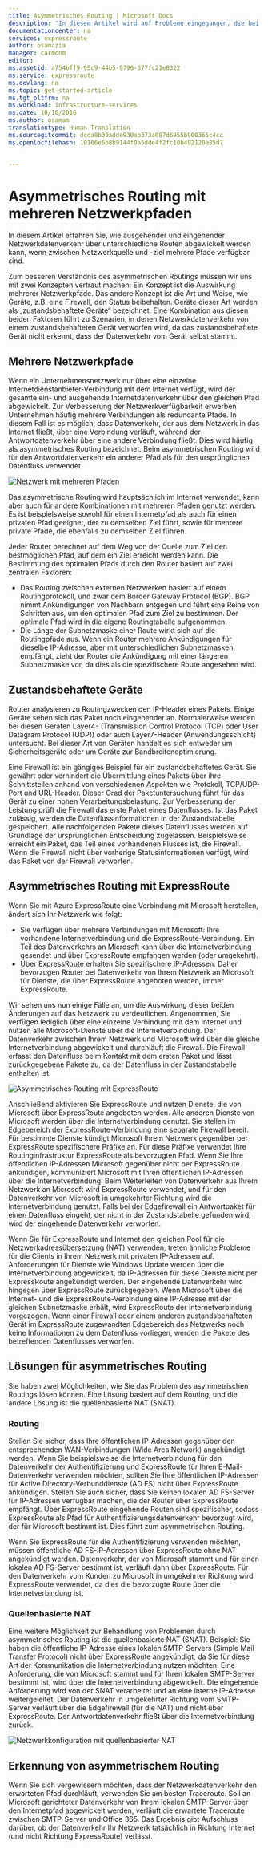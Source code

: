 ```yaml
---
title: Asymmetrisches Routing | Microsoft Docs
description: "In diesem Artikel wird auf Probleme eingegangen, die bei Kunden mit asymmetrischem Routing in einem Netzwerk mit mehreren Verbindungen zu einem Ziel auftreten können."
documentationcenter: na
services: expressroute
author: osamazia
manager: carmonm
editor: 
ms.assetid: a754bff9-95c9-44b5-9796-377fc21e8322
ms.service: expressroute
ms.devlang: na
ms.topic: get-started-article
ms.tgt_pltfrm: na
ms.workload: infrastructure-services
ms.date: 10/10/2016
ms.author: osamam
translationtype: Human Translation
ms.sourcegitcommit: dcda8b30adde930ab373a087d6955b900365c4cc
ms.openlocfilehash: 10166e6b8b9144f0a5dde4f2fc10b492120e85d7


---
```

# <a name="asymmetric-routing-with-multiple-network-paths"></a>Asymmetrisches Routing mit mehreren Netzwerkpfaden
In diesem Artikel erfahren Sie, wie ausgehender und eingehender Netzwerkdatenverkehr über unterschiedliche Routen abgewickelt werden kann, wenn zwischen Netzwerkquelle und -ziel mehrere Pfade verfügbar sind.

Zum besseren Verständnis des asymmetrischen Routings müssen wir uns mit zwei Konzepten vertraut machen: Ein Konzept ist die Auswirkung mehrerer Netzwerkpfade. Das andere Konzept ist die Art und Weise, wie Geräte, z.B. eine Firewall, den Status beibehalten. Geräte dieser Art werden als „zustandsbehaftete Geräte“ bezeichnet. Eine Kombination aus diesen beiden Faktoren führt zu Szenarien, in denen Netzwerkdatenverkehr von einem zustandsbehafteten Gerät verworfen wird, da das zustandsbehaftete Gerät nicht erkennt, dass der Datenverkehr vom Gerät selbst stammt.

## <a name="multiple-network-paths"></a>Mehrere Netzwerkpfade
Wenn ein Unternehmensnetzwerk nur über eine einzelne Internetdienstanbieter-Verbindung mit dem Internet verfügt, wird der gesamte ein- und ausgehende Internetdatenverkehr über den gleichen Pfad abgewickelt. Zur Verbesserung der Netzwerkverfügbarkeit erwerben Unternehmen häufig mehrere Verbindungen als redundante Pfade. In diesem Fall ist es möglich, dass Datenverkehr, der aus dem Netzwerk in das Internet fließt, über eine Verbindung verläuft, während der Antwortdatenverkehr über eine andere Verbindung fließt. Dies wird häufig als asymmetrisches Routing bezeichnet. Beim asymmetrischen Routing wird für den Antwortdatenverkehr ein anderer Pfad als für den ursprünglichen Datenfluss verwendet.

![Netzwerk mit mehreren Pfaden](./media/expressroute-asymmetric-routing/AsymmetricRouting3.png)

Das asymmetrische Routing wird hauptsächlich im Internet verwendet, kann aber auch für andere Kombinationen mit mehreren Pfaden genutzt werden. Es ist beispielsweise sowohl für einen Internetpfad als auch für einen privaten Pfad geeignet, der zu demselben Ziel führt, sowie für mehrere private Pfade, die ebenfalls zu demselben Ziel führen.

Jeder Router berechnet auf dem Weg von der Quelle zum Ziel den bestmöglichen Pfad, auf dem ein Ziel erreicht werden kann. Die Bestimmung des optimalen Pfads durch den Router basiert auf zwei zentralen Faktoren:

* Das Routing zwischen externen Netzwerken basiert auf einem Routingprotokoll, und zwar dem Border Gateway Protocol (BGP). BGP nimmt Ankündigungen von Nachbarn entgegen und führt eine Reihe von Schritten aus, um den optimalen Pfad zum Ziel zu bestimmen. Der optimale Pfad wird in die eigene Routingtabelle aufgenommen.
* Die Länge der Subnetzmaske einer Route wirkt sich auf die Routingpfade aus. Wenn ein Router mehrere Ankündigungen für dieselbe IP-Adresse, aber mit unterschiedlichen Subnetzmasken, empfängt, zieht der Router die Ankündigung mit einer längeren Subnetzmaske vor, da dies als die spezifischere Route angesehen wird.

## <a name="stateful-devices"></a>Zustandsbehaftete Geräte
Router analysieren zu Routingzwecken den IP-Header eines Pakets. Einige Geräte sehen sich das Paket noch eingehender an. Normalerweise werden bei diesen Geräten Layer4- (Transmission Control Protocol (TCP) oder User Datagram Protocol (UDP)) oder auch Layer7-Header (Anwendungsschicht) untersucht. Bei dieser Art von Geräten handelt es sich entweder um Sicherheitsgeräte oder um Geräte zur Bandbreitenoptimierung. 

Eine Firewall ist ein gängiges Beispiel für ein zustandsbehaftetes Gerät. Sie gewährt oder verhindert die Übermittlung eines Pakets über ihre Schnittstellen anhand von verschiedenen Aspekten wie Protokoll, TCP/UDP-Port und URL-Header. Dieser Grad der Paketuntersuchung führt für das Gerät zu einer hohen Verarbeitungsbelastung. Zur Verbesserung der Leistung prüft die Firewall das erste Paket eines Datenflusses. Ist das Paket zulässig, werden die Datenflussinformationen in der Zustandstabelle gespeichert. Alle nachfolgenden Pakete dieses Datenflusses werden auf Grundlage der ursprünglichen Entscheidung zugelassen. Beispielsweise erreicht ein Paket, das Teil eines vorhandenen Flusses ist, die Firewall. Wenn die Firewall nicht über vorherige Statusinformationen verfügt, wird das Paket von der Firewall verworfen.

## <a name="asymmetric-routing-with-expressroute"></a>Asymmetrisches Routing mit ExpressRoute
Wenn Sie mit Azure ExpressRoute eine Verbindung mit Microsoft herstellen, ändert sich Ihr Netzwerk wie folgt:

* Sie verfügen über mehrere Verbindungen mit Microsoft: Ihre vorhandene Internetverbindung und die ExpressRoute-Verbindung. Ein Teil des Datenverkehrs an Microsoft kann über die Internetverbindung gesendet und über ExpressRoute empfangen werden (oder umgekehrt).
* Über ExpressRoute erhalten Sie spezifischere IP-Adressen. Daher bevorzugen Router bei Datenverkehr von Ihrem Netzwerk an Microsoft für Dienste, die über ExpressRoute angeboten werden, immer ExpressRoute.

Wir sehen uns nun einige Fälle an, um die Auswirkung dieser beiden Änderungen auf das Netzwerk zu verdeutlichen. Angenommen, Sie verfügen lediglich über eine einzelne Verbindung mit dem Internet und nutzen alle Microsoft-Dienste über die Internetverbindung. Der Datenverkehr zwischen Ihrem Netzwerk und Microsoft wird über die gleiche Internetverbindung abgewickelt und durchläuft die Firewall. Die Firewall erfasst den Datenfluss beim Kontakt mit dem ersten Paket und lässt zurückgegebene Pakete zu, da der Datenfluss in der Zustandstabelle enthalten ist.

![Asymmetrisches Routing mit ExpressRoute](./media/expressroute-asymmetric-routing/AsymmetricRouting1.png)

Anschließend aktivieren Sie ExpressRoute und nutzen Dienste, die von Microsoft über ExpressRoute angeboten werden. Alle anderen Dienste von Microsoft werden über die Internetverbindung genutzt. Sie stellen im Edgebereich der ExpressRoute-Verbindung eine separate Firewall bereit. Für bestimmte Dienste kündigt Microsoft Ihrem Netzwerk gegenüber per ExpressRoute spezifischere Präfixe an. Für diese Präfixe verwendet Ihre Routinginfrastruktur ExpressRoute als bevorzugten Pfad. Wenn Sie Ihre öffentlichen IP-Adressen Microsoft gegenüber nicht per ExpressRoute ankündigen, kommuniziert Microsoft mit Ihren öffentlichen IP-Adressen über die Internetverbindung. Beim Weiterleiten von Datenverkehr aus Ihrem Netzwerk an Microsoft wird ExpressRoute verwendet, und für den Datenverkehr von Microsoft in umgekehrter Richtung wird die Internetverbindung genutzt. Falls bei der Edgefirewall ein Antwortpaket für einen Datenfluss eingeht, der nicht in der Zustandstabelle gefunden wird, wird der eingehende Datenverkehr verworfen.

Wenn Sie für ExpressRoute und Internet den gleichen Pool für die Netzwerkadressübersetzung (NAT) verwenden, treten ähnliche Probleme für die Clients in Ihrem Netzwerk mit privaten IP-Adressen auf. Anforderungen für Dienste wie Windows Update werden über die Internetverbindung abgewickelt, da IP-Adressen für diese Dienste nicht per ExpressRoute angekündigt werden. Der eingehende Datenverkehr wird hingegen über ExpressRoute zurückgegeben. Wenn Microsoft über die Internet- und die ExpressRoute-Verbindung eine IP-Adresse mit der gleichen Subnetzmaske erhält, wird ExpressRoute der Internetverbindung vorgezogen. Wenn einer Firewall oder einem anderen zustandsbehafteten Gerät im ExpressRoute zugewandten Edgebereich des Netzwerks noch keine Informationen zu dem Datenfluss vorliegen, werden die Pakete des betreffenden Datenflusses verworfen.

## <a name="asymmetric-routing-solutions"></a>Lösungen für asymmetrisches Routing
Sie haben zwei Möglichkeiten, wie Sie das Problem des asymmetrischen Routings lösen können. Eine Lösung basiert auf dem Routing, und die andere Lösung ist die quellenbasierte NAT (SNAT).

### <a name="routing"></a>Routing
Stellen Sie sicher, dass Ihre öffentlichen IP-Adressen gegenüber den entsprechenden WAN-Verbindungen (Wide Area Network) angekündigt werden. Wenn Sie beispielsweise die Internetverbindung für den Datenverkehr der Authentifizierung und ExpressRoute für Ihren E-Mail-Datenverkehr verwenden möchten, sollten Sie Ihre öffentlichen IP-Adressen für Active Directory-Verbunddienste (AD FS) nicht über ExpressRoute ankündigen. Stellen Sie auch sicher, dass Sie keinen lokalen AD FS-Server für IP-Adressen verfügbar machen, die der Router über ExpressRoute empfängt. Über ExpressRoute eingehende Routen sind spezifischer, sodass ExpressRoute als Pfad für Authentifizierungsdatenverkehr bevorzugt wird, der für Microsoft bestimmt ist. Dies führt zum asymmetrischen Routing.

Wenn Sie ExpressRoute für die Authentifizierung verwenden möchten, müssen öffentliche AD FS-IP-Adressen über ExpressRoute ohne NAT angekündigt werden. Datenverkehr, der von Microsoft stammt und für einen lokalen AD FS-Server bestimmt ist, verläuft dann über ExpressRoute. Für den Datenverkehr vom Kunden zu Microsoft in umgekehrter Richtung wird ExpressRoute verwendet, da dies die bevorzugte Route über die Internetverbindung ist.

### <a name="source-based-nat"></a>Quellenbasierte NAT
Eine weitere Möglichkeit zur Behandlung von Problemen durch asymmetrisches Routing ist die quellenbasierte NAT (SNAT). Beispiel: Sie haben die öffentliche IP-Adresse eines lokalen SMTP-Servers (Simple Mail Transfer Protocol) nicht über ExpressRoute angekündigt, da Sie für diese Art der Kommunikation die Internetverbindung nutzen möchten. Eine Anforderung, die von Microsoft stammt und für Ihren lokalen SMTP-Server bestimmt ist, wird über die Internetverbindung abgewickelt. Die eingehende Anforderung wird von der SNAT verarbeitet und an eine interne IP-Adresse weitergeleitet. Der Datenverkehr in umgekehrter Richtung vom SMTP-Server verläuft über die Edgefirewall (für die NAT) und nicht über ExpressRoute. Der Antwortdatenverkehr fließt über die Internetverbindung zurück.

![Netzwerkkonfiguration mit quellenbasierter NAT](./media/expressroute-asymmetric-routing/AsymmetricRouting2.png)

## <a name="asymmetric-routing-detection"></a>Erkennung von asymmetrischem Routing
Wenn Sie sich vergewissern möchten, dass der Netzwerkdatenverkehr den erwarteten Pfad durchläuft, verwenden Sie am besten Traceroute. Soll an Microsoft gerichteter Datenverkehr von Ihrem lokalen SMTP-Server über den Internetpfad abgewickelt werden, verläuft die erwartete Traceroute zwischen SMTP-Server und Office 365. Das Ergebnis gibt Aufschluss darüber, ob der Datenverkehr Ihr Netzwerk tatsächlich in Richtung Internet (und nicht Richtung ExpressRoute) verlässt.




<!--HONumber=Dec16_HO2-->


